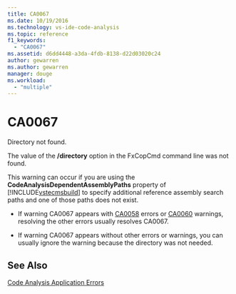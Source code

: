 ```yaml
---
title: CA0067
ms.date: 10/19/2016
ms.technology: vs-ide-code-analysis
ms.topic: reference
f1_keywords:
  - "CA0067"
ms.assetid: d6dd4448-a3da-4fdb-8138-d22d03020c24
author: gewarren
ms.author: gewarren
manager: douge
ms.workload:
  - "multiple"
---
```

# CA0067
Directory not found.

 The value of the **/directory** option in the FxCopCmd command line was not found.

 This warning can occur if you are using the **CodeAnalysisDependentAssemblyPaths** property of [!INCLUDE[vstecmsbuild](../extensibility/internals/includes/vstecmsbuild_md.md)] to specify additional reference assembly search paths and one of those paths does not exist.

-   If warning CA0067 appears with [CA0058](ca0058.md) errors or [CA0060](ca0060.md) warnings, resolving the other errors usually resolves CA0067.

-   If warning CA0067 appears without other errors or warnings, you can usually ignore the warning because the directory was not needed.

## See Also
 [Code Analysis Application Errors](../code-quality/code-analysis-application-errors.md)

